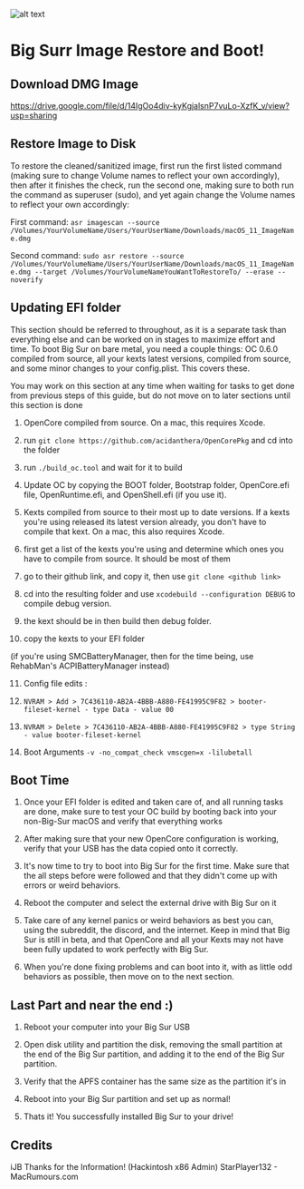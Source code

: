 ![alt text](https://i.imgur.com/RsQRjfy.png)
# Big Surr Image Restore and Boot!


## Download DMG Image

https://drive.google.com/file/d/14IgOo4div-kyKgjalsnP7vuLo-XzfK_v/view?usp=sharing





## Restore Image to Disk 


To restore the cleaned/sanitized image, first run the first listed command (making sure to change Volume names to reflect your own accordingly), then after it finishes the check, run the second one, making sure to both run the command as superuser (sudo), and yet again change the Volume names to reflect your own accordingly:

First command: `asr imagescan --source /Volumes/YourVolumeName/Users/YourUserName/Downloads/macOS_11_ImageName.dmg`

Second command: `sudo asr restore --source /Volumes/YourVolumeName/Users/YourUserName/Downloads/macOS_11_ImageName.dmg --target /Volumes/YourVolumeNameYouWantToRestoreTo/ --erase --noverify`


## Updating EFI folder


This section should be referred to throughout, as it is a separate task than everything else and can be worked on in stages to maximize effort and time. To boot Big Sur on bare metal, you need a couple things: OC 0.6.0 compiled from source, all your kexts latest versions, compiled from source, and some minor changes to your config.plist. This covers these.

You may work on this section at any time when waiting for tasks to get done from previous steps of this guide, but do not move on to later sections until this section is done

1. OpenCore compiled from source. On a mac, this requires Xcode. 

2. run `git clone https://github.com/acidanthera/OpenCorePkg` and cd into the folder

3. run `./build_oc.tool` and wait for it to build

4. Update OC by copying the BOOT folder, Bootstrap folder, OpenCore.efi file, OpenRuntime.efi, and OpenShell.efi (if you use it). 

5. Kexts compiled from source to their most up to date versions. If a kexts you're using released its latest version already, you don't have to compile that kext. On a mac, this also requires Xcode.

6. first get a list of the kexts you're using and determine which ones you have to compile from source. It should be most of them

7. go to their github link, and copy it, then use `git clone <github link>` 

8. cd into the resulting folder and use `xcodebuild --configuration DEBUG` to compile debug version.

9. the kext should be in then build then debug folder.

10. copy the kexts to your EFI folder

(if you're using SMCBatteryManager, then for the time being, use RehabMan's ACPIBatteryManager instead)

11. Config file edits :

12. `NVRAM > Add > 7C436110-AB2A-4BBB-A880-FE41995C9F82 > booter-fileset-kernel - type Data - value 00`

13. `NVRAM > Delete > 7C436110-AB2A-4BBB-A880-FE41995C9F82 > type String - value booter-fileset-kernel`

14. Boot Arguments `-v -no_compat_check vmscgen=x -lilubetall`


## Boot Time


1. Once your EFI folder is edited and taken care of, and all running tasks are done, make sure to test your OC build by booting back into your non-Big-Sur macOS and verify that everything works

2. After making sure that your new OpenCore configuration is working, verify that your USB has the data copied onto it correctly.

3. It's now time to try to boot into Big Sur for the first time. Make sure that the all steps before were followed and that they didn't come up with errors or weird behaviors.

4. Reboot the computer and select the external drive with Big Sur on it

5. Take care of any kernel panics or weird behaviors as best you can, using the subreddit, the discord, and the internet. Keep in mind that Big Sur is still in beta, and that OpenCore and all your Kexts may not have been fully updated to work perfectly with Big Sur.

6. When you're done fixing problems and can boot into it, with as little odd behaviors as possible, then move on to the next section.



## Last Part and near the end :)

1. Reboot your computer into your Big Sur USB

2. Open disk utility and partition the disk, removing the small partition at the end of the Big Sur partition, and adding it to the end of the Big Sur partition. 

3. Verify that the APFS container has the same size as the partition it's in

4. Reboot into your Big Sur partition and set up as normal!

5. Thats it! You successfully installed Big Sur to your drive!

## Credits

iJB Thanks for the Information! (Hackintosh x86 Admin)
StarPlayer132 - MacRumours.com


